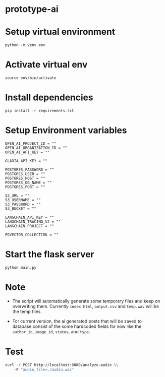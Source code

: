 # prototype-ai

# Setup virtual environment

`python -m venv env`

# Activate virtual env

`source env/bin/activate`

# Install dependencies

`pip install -r requirements.txt`

# Setup Environment variables

```
OPEN_AI_PROJECT_ID = ""
OPEN_AI_ORGANIZATION_ID = ""
OPEN_AI_API_KEY = ""

GLADIA_API_KEY = ""

POSTGRES_PASSWORD = ""
POSTGRES_USER = ""
POSTGRES_HOST = ""
POSTGRES_DB_NAME = ""
POSTGRES_PORT = ""

S3_URL = ""
S3_USERNAME = ""
S3_PASSWORD = ""
S3_BUCKET = ""

LANGCHAIN_API_KEY = ""
LANGCHAIN_TRACING_V2 = ""
LANGCHAIN_PROJECT = ""

PGVECTOR_COLLECTION = ""
```

# Start the flask server

`python main.py`

# Note

- The script will automatically generate some temporary files and keep on overwriting them. Currently `index.html`, `output.csv` and `temp.wav` will be the temp files.

- For current version, the ai generated posts that will be saved to database consist of the some hardcoded fields for now like the `author_id`, `image_id`, `status`, and `type`.

# Test

```bash
curl -X POST http://localhost:8080/analyze-audio \\
    -F "audio_file=./audio.wav"
```
